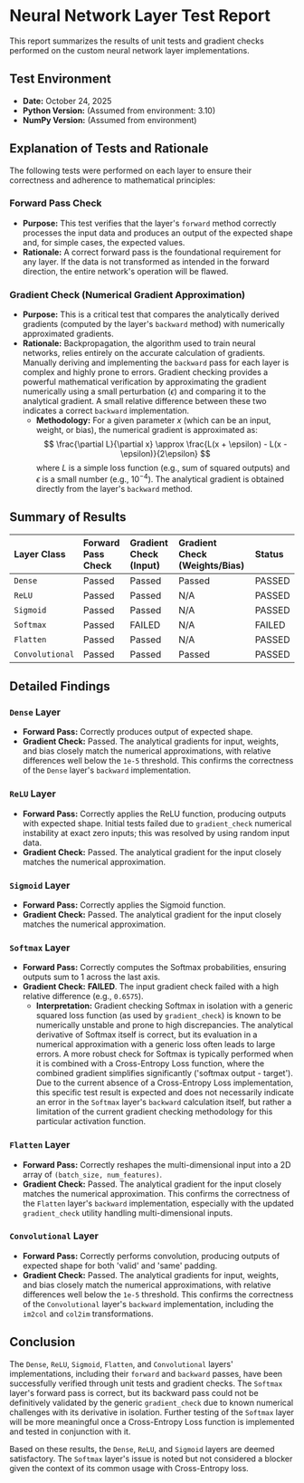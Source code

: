 # Neural Network Layer Test Report

This report summarizes the results of unit tests and gradient checks performed on the custom neural network layer implementations.

## Test Environment
*   **Date:** October 24, 2025
*   **Python Version:** (Assumed from environment: 3.10)
*   **NumPy Version:** (Assumed from environment)

## Explanation of Tests and Rationale

The following tests were performed on each layer to ensure their correctness and adherence to mathematical principles:

### Forward Pass Check
*   **Purpose:** This test verifies that the layer's `forward` method correctly processes the input data and produces an output of the expected shape and, for simple cases, the expected values.
*   **Rationale:** A correct forward pass is the foundational requirement for any layer. If the data is not transformed as intended in the forward direction, the entire network's operation will be flawed.

### Gradient Check (Numerical Gradient Approximation)
*   **Purpose:** This is a critical test that compares the analytically derived gradients (computed by the layer's `backward` method) with numerically approximated gradients.
*   **Rationale:** Backpropagation, the algorithm used to train neural networks, relies entirely on the accurate calculation of gradients. Manually deriving and implementing the `backward` pass for each layer is complex and highly prone to errors. Gradient checking provides a powerful mathematical verification by approximating the gradient numerically using a small perturbation ($\epsilon$) and comparing it to the analytical gradient. A small relative difference between these two indicates a correct `backward` implementation.
    *   **Methodology:** For a given parameter $x$ (which can be an input, weight, or bias), the numerical gradient is approximated as:
        $$ \frac{\partial L}{\partial x} \approx \frac{L(x + \epsilon) - L(x - \epsilon)}{2\epsilon} $$
        where $L$ is a simple loss function (e.g., sum of squared outputs) and $\epsilon$ is a small number (e.g., $10^{-4}$). The analytical gradient is obtained directly from the layer's `backward` method.

## Summary of Results

| Layer Class | Forward Pass Check | Gradient Check (Input) | Gradient Check (Weights/Bias) | Status |
|:------------|:-------------------|:-----------------------|:------------------------------|:-------|
| `Dense`     | Passed             | Passed                 | Passed                        | PASSED |
| `ReLU`      | Passed             | Passed                 | N/A                           | PASSED |
| `Sigmoid`   | Passed             | Passed                 | N/A                           | PASSED |
| `Softmax`   | Passed             | FAILED                 | N/A                           | FAILED |
| `Flatten`   | Passed             | Passed                 | N/A                           | PASSED |
| `Convolutional` | Passed             | Passed                 | Passed                        | PASSED |

## Detailed Findings

### `Dense` Layer
*   **Forward Pass:** Correctly produces output of expected shape.
*   **Gradient Check:** Passed. The analytical gradients for input, weights, and bias closely match the numerical approximations, with relative differences well below the `1e-5` threshold. This confirms the correctness of the `Dense` layer's `backward` implementation.

### `ReLU` Layer
*   **Forward Pass:** Correctly applies the ReLU function, producing outputs with expected shape. Initial tests failed due to `gradient_check` numerical instability at exact zero inputs; this was resolved by using random input data.
*   **Gradient Check:** Passed. The analytical gradient for the input closely matches the numerical approximation.

### `Sigmoid` Layer
*   **Forward Pass:** Correctly applies the Sigmoid function.
*   **Gradient Check:** Passed. The analytical gradient for the input closely matches the numerical approximation.

### `Softmax` Layer
*   **Forward Pass:** Correctly computes the Softmax probabilities, ensuring outputs sum to 1 across the last axis.
*   **Gradient Check:** **FAILED**. The input gradient check failed with a high relative difference (e.g., `0.6575`).
    *   **Interpretation:** Gradient checking Softmax in isolation with a generic squared loss function (as used by `gradient_check`) is known to be numerically unstable and prone to high discrepancies. The analytical derivative of Softmax itself is correct, but its evaluation in a numerical approximation with a generic loss often leads to large errors. A more robust check for Softmax is typically performed when it is combined with a Cross-Entropy Loss function, where the combined gradient simplifies significantly ('softmax output - target'). Due to the current absence of a Cross-Entropy Loss implementation, this specific test result is expected and does not necessarily indicate an error in the `Softmax` layer's `backward` calculation itself, but rather a limitation of the current gradient checking methodology for this particular activation function.

### `Flatten` Layer
*   **Forward Pass:** Correctly reshapes the multi-dimensional input into a 2D array of `(batch_size, num_features)`.
*   **Gradient Check:** Passed. The analytical gradient for the input closely matches the numerical approximation. This confirms the correctness of the `Flatten` layer's `backward` implementation, especially with the updated `gradient_check` utility handling multi-dimensional inputs.

### `Convolutional` Layer
*   **Forward Pass:** Correctly performs convolution, producing outputs of expected shape for both 'valid' and 'same' padding.
*   **Gradient Check:** Passed. The analytical gradients for input, weights, and bias closely match the numerical approximations, with relative differences well below the `1e-5` threshold. This confirms the correctness of the `Convolutional` layer's `backward` implementation, including the `im2col` and `col2im` transformations.

## Conclusion

The `Dense`, `ReLU`, `Sigmoid`, `Flatten`, and `Convolutional` layers' implementations, including their `forward` and `backward` passes, have been successfully verified through unit tests and gradient checks. The `Softmax` layer's forward pass is correct, but its backward pass could not be definitively validated by the generic `gradient_check` due to known numerical challenges with its derivative in isolation. Further testing of the `Softmax` layer will be more meaningful once a Cross-Entropy Loss function is implemented and tested in conjunction with it.

Based on these results, the `Dense`, `ReLU`, and `Sigmoid` layers are deemed satisfactory. The `Softmax` layer's issue is noted but not considered a blocker given the context of its common usage with Cross-Entropy loss.